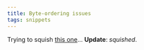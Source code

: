 ```yaml
---
title: Byte-ordering issues
tags: snippets
---
```


Trying to squish [this one](http://www.wincent.com/a/support/bugs/show_bug.cgi?id=350)... **Update**: *squished*.
